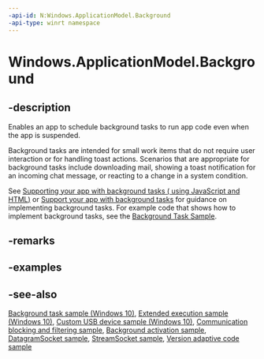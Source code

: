 ```yaml
---
-api-id: N:Windows.ApplicationModel.Background
-api-type: winrt namespace
---
```


# Windows.ApplicationModel.Background

## -description

Enables an app to schedule background tasks to run app code even when the app is suspended.

Background tasks are intended for small work items that do not require user interaction or for handling toast actions. Scenarios that are appropriate for background tasks include downloading mail, showing a toast notification for an incoming chat message, or reacting to a change in a system condition.

See [Supporting your app with background tasks ( using JavaScript and HTML)](/previous-versions/windows/apps/hh977046(v=win.10)) or [Support your app with background tasks](/windows/uwp/launch-resume/support-your-app-with-background-tasks) for guidance on implementing background tasks. For example code that shows how to implement background tasks, see the [Background Task Sample](https://github.com/Microsoft/Windows-universal-samples/tree/master/Samples/BackgroundTask).

## -remarks

## -examples

## -see-also

[Background task sample (Windows 10)](https://github.com/Microsoft/Windows-universal-samples/tree/master/Samples/BackgroundTask), [Extended execution sample (Windows 10)](https://go.microsoft.com/fwlink/?LinkId=723509), [Custom USB device sample (Windows 10)](https://go.microsoft.com/fwlink/p/?LinkId=620530), [Communication blocking and filtering sample](https://github.com/microsoft/Windows-universal-samples/tree/main/archived/CommunicationBlockAndFilter), [Background activation sample](https://github.com/Microsoft/Windows-universal-samples/tree/master/Samples/BackgroundActivation), [DatagramSocket sample](https://github.com/Microsoft/Windows-universal-samples/tree/master/Samples/DatagramSocket), [StreamSocket sample](https://github.com/Microsoft/Windows-universal-samples/tree/master/Samples/StreamSocket), [Version adaptive code sample](https://github.com/Microsoft/Windows-universal-samples/tree/master/Samples/VersionAdaptiveCode)
